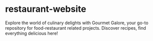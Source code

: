 # restaurant-website
Explore the world of culinary delights with Gourmet Galore, your go-to repository for food-restaurant related projects. Discover recipes, find everything delicious here!
